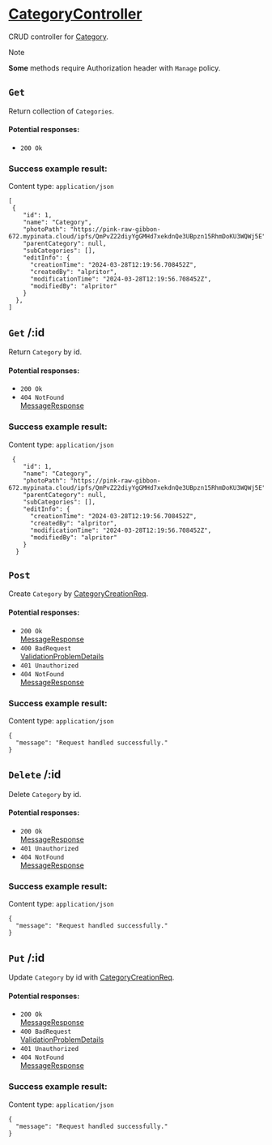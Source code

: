 # [CategoryController](../../ProjectTisa/Controllers/BusinessControllers/CrudControllers/CategoryController.cs)
CRUD controller for [Category](../../ProjectTisa/Models/BusinessLogic/Category.cs).
> [!NOTE]
> **Some** methods require Authorization header with `Manage` policy.
## `Get` 
Return collection of `Categories`.
#### Potential responses:
* `200 Ok`
### Success example result:
Content type: `application/json`
```
[
 {
    "id": 1,
    "name": "Category",
    "photoPath": "https://pink-raw-gibbon-672.mypinata.cloud/ipfs/QmPvZ22diyYgGMHd7xekdnQe3UBpzn15RhmDoKU3WQWj5E",
    "parentCategory": null,
    "subCategories": [],
    "editInfo": {
      "creationTime": "2024-03-28T12:19:56.708452Z",
      "createdBy": "alpritor",
      "modificationTime": "2024-03-28T12:19:56.708452Z",
      "modifiedBy": "alpritor"
    }
  },
]
```
## `Get` /:id
Return `Category` by id.
#### Potential responses:
* `200 Ok`
* `404 NotFound`<br>[MessageResponse](../../ProjectTisa/Controllers/GeneralData/Responses/MessageResponse.cs)
### Success example result:
Content type: `application/json`
```
 {
    "id": 1,
    "name": "Category",
    "photoPath": "https://pink-raw-gibbon-672.mypinata.cloud/ipfs/QmPvZ22diyYgGMHd7xekdnQe3UBpzn15RhmDoKU3WQWj5E",
    "parentCategory": null,
    "subCategories": [],
    "editInfo": {
      "creationTime": "2024-03-28T12:19:56.708452Z",
      "createdBy": "alpritor",
      "modificationTime": "2024-03-28T12:19:56.708452Z",
      "modifiedBy": "alpritor"
    }
  }
```
## `Post` 
Create `Category` by [CategoryCreationReq](../../ProjectTisa/Controllers/GeneralData/Requests/CreationReq/CategoryCreationReq.cs).
#### Potential responses:
* `200 Ok`<br>[MessageResponse](../../ProjectTisa/Controllers/GeneralData/Responses/MessageResponse.cs)
* `400 BadRequest`<br>[ValidationProblemDetails](https://learn.microsoft.com/en-us/dotnet/api/microsoft.aspnetcore.mvc.validationproblemdetails)
* `401 Unauthorized`
* `404 NotFound`<br>[MessageResponse](../../ProjectTisa/Controllers/GeneralData/Responses/MessageResponse.cs)
### Success example result:
Content type: `application/json`
```
{
  "message": "Request handled successfully."
}
```
## `Delete` /:id
Delete `Category` by id.
#### Potential responses:
* `200 Ok`<br>[MessageResponse](../../ProjectTisa/Controllers/GeneralData/Responses/MessageResponse.cs)
* `401 Unauthorized`
* `404 NotFound`<br>[MessageResponse](../../ProjectTisa/Controllers/GeneralData/Responses/MessageResponse.cs)
### Success example result:
Content type: `application/json`
```
{
  "message": "Request handled successfully."
}
```
## `Put` /:id
Update `Category` by id with [CategoryCreationReq](../../ProjectTisa/Controllers/GeneralData/Requests/CreationReq/CategoryCreationReq.cs).
#### Potential responses:
* `200 Ok`<br>[MessageResponse](../../ProjectTisa/Controllers/GeneralData/Responses/MessageResponse.cs)
* `400 BadRequest`<br>[ValidationProblemDetails](https://learn.microsoft.com/en-us/dotnet/api/microsoft.aspnetcore.mvc.validationproblemdetails)
* `401 Unauthorized`
* `404 NotFound`<br>[MessageResponse](../../ProjectTisa/Controllers/GeneralData/Responses/MessageResponse.cs)
### Success example result:
Content type: `application/json`
```
{
  "message": "Request handled successfully."
}
```